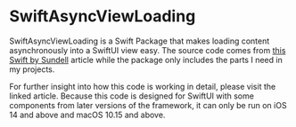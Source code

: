 # SwiftAsyncViewLoading

SwiftAsyncViewLoading is a Swift Package that makes loading content asynchronously into a SwiftUI view easy. The source code comes from [this Swift by Sundell](https://www.swiftbysundell.com/articles/handling-loading-states-in-swiftui/) article while the package only includes the parts I need in my projects.

For further insight into how this code is working in detail, please visit the linked article. Because this code is designed for SwiftUI with some components from later versions of the framework, it can only be run on iOS 14 and above and macOS 10.15 and above.
